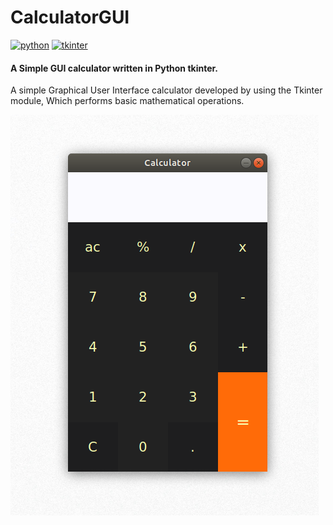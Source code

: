 # CalculatorGUI

[![python](https://img.shields.io/badge/python-3.6.7-9cf)](https://www.python.org)
[![tkinter](https://img.shields.io/badge/tkinter-tk-ff69b4)](https://docs.python.org/3/library/tkinter.html)

#### A Simple GUI calculator written in Python tkinter.

A simple Graphical User Interface calculator developed by using the Tkinter module, Which performs basic mathematical operations.


![](calculator.png)

